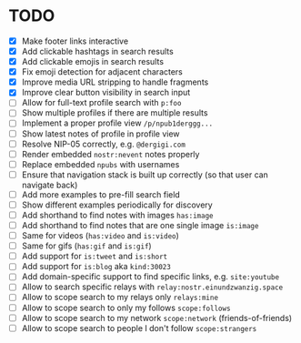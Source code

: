 # TODO

- [x] Make footer links interactive
- [x] Add clickable hashtags in search results
- [x] Add clickable emojis in search results
- [x] Fix emoji detection for adjacent characters
- [x] Improve media URL stripping to handle fragments
- [x] Improve clear button visibility in search input
- [ ] Allow for full-text profile search with `p:foo`
- [ ] Show multiple profiles if there are multiple results
- [ ] Implement a proper profile view `/p/npub1derggg...`
- [ ] Show latest notes of profile in profile view
- [ ] Resolve NIP-05 correctly, e.g. `@dergigi.com`
- [ ] Render embedded `nostr:nevent` notes properly
- [ ] Replace embedded `npubs` with usernames
- [ ] Ensure that navigation stack is built up correctly (so that user can navigate back)
- [ ] Add more examples to pre-fill search field
- [ ] Show different examples periodically for discovery
- [ ] Add shorthand to find notes with images `has:image`
- [ ] Add shorthand to find notes that are one single image `is:image`
- [ ] Same for videos (`has:video` and `is:video`)
- [ ] Same for gifs (`has:gif` and `is:gif`)
- [ ] Add support for `is:tweet` and `is:short`
- [ ] Add support for `is:blog` aka `kind:30023`
- [ ] Add domain-specific support to find specific links, e.g. `site:youtube`
- [ ] Allow to search specific relays with `relay:nostr.einundzwanzig.space`
- [ ] Allow to scope search to my relays only `relays:mine`
- [ ] Allow to scope search to only my follows `scope:follows`
- [ ] Allow to scope search to my network `scope:network` (friends-of-friends)
- [ ] Allow to scope search to people I don't follow `scope:strangers`
